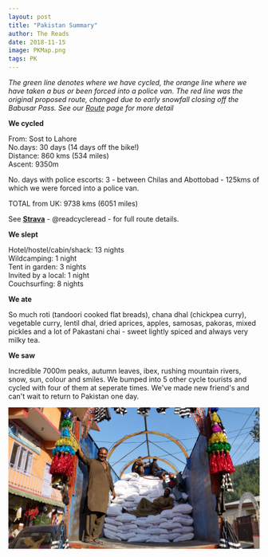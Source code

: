 ```yaml
---
layout: post
title: "Pakistan Summary"
author: The Reads
date: 2018-11-15
image: PKMap.png  
tags: PK
---
```


*The green line denotes where we have cycled, the orange line where we have taken a bus or been forced into a police van. The red line was the original proposed route, changed due to early snowfall closing off the Babusar Pass. See our [Route](http://readcycleread.bike/pages/map.html) page for more detail*


**We cycled**  

From: Sost to Lahore  
No.days: 30 days (14 days off the bike!)  
Distance: 860 kms (534 miles)  
Ascent: 9350m  

No. days with police escorts: 3 - between Chilas and Abottobad - 125kms of which we were forced into a police van.   

TOTAL from UK: 9738 kms  (6051 miles)

See [**Strava**](https://www.strava.com/athletes/readcycleread) - @readcycleread - for full route details.  

**We slept**  

Hotel/hostel/cabin/shack: 13 nights  
Wildcamping: 1 night  
Tent in garden: 3 nights  
Invited by a local: 1 night  
Couchsurfing: 8 nights   

**We ate**  

So much roti (tandoori cooked flat breads), chana dhal (chickpea curry), vegetable curry, lentil dhal, dried aprices, apples, samosas, pakoras, mixed pickles and a lot of  Pakastani chai - sweet lightly spiced and always very milky tea.

**We saw**  

Incredible 7000m peaks, autumn leaves, ibex, rushing mountain rivers, snow, sun, colour and smiles. We bumped into 5 other cycle tourists and cycled with four of them at seperate times. We've made new friend's and can't wait to return to Pakistan one day.

![PKInTruck](assets/img/PKInTruck.jpg)

